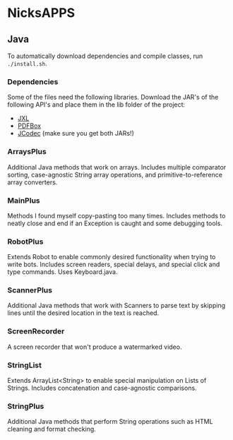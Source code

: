# NicksAPPS

## Java
To automatically download dependencies and compile classes, run `./install.sh`.

### Dependencies
Some of the files need the following libraries. Download the JAR's of the following API's and place them in the lib folder of the project:
* [JXL](http://jexcelapi.sourceforge.net/)
* [PDFBox](https://pdfbox.apache.org/)
* [JCodec](http://jcodec.org/) (make sure you get both JARs!)

### ArraysPlus
Additional Java methods that work on arrays. Includes multiple comparator sorting, case-agnostic String array operations, and primitive-to-reference array converters.

### MainPlus
Methods I found myself copy-pasting too many times. Includes methods to neatly close and end if an Exception is caught and some debugging tools.

### RobotPlus
Extends Robot to enable commonly desired functionality when trying to write bots. Includes screen readers, special delays, and special click and type commands. Uses Keyboard.java.

### ScannerPlus
Additional Java methods that work with Scanners to parse text by skipping lines until the desired location in the text is reached.

### ScreenRecorder
A screen recorder that won't produce a watermarked video.

### StringList
Extends ArrayList\<String\> to enable special manipulation on Lists of Strings. Includes concatenation and case-agnostic comparisons.

### StringPlus
Additional Java methods that perform String operations such as HTML cleaning and format checking.
